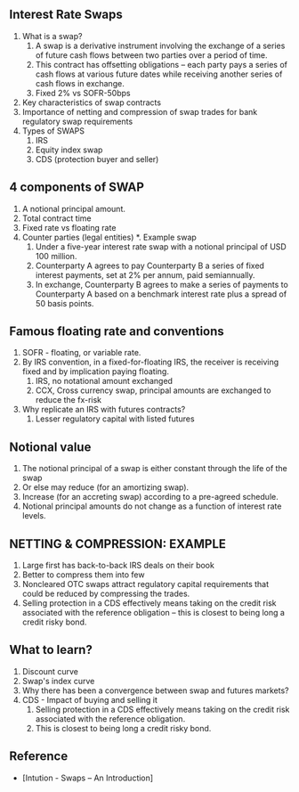 ## Interest Rate Swaps
1. What is a swap?
    1. A swap is a derivative instrument involving the exchange of a series of future cash flows between two parties over a period of time.
    2. This contract has offsetting obligations – each party pays a series of cash flows at various future dates while receiving another series of cash flows in exchange.
    3. Fixed 2% vs SOFR-50bps
2. Key characteristics of swap contracts
3. Importance of netting and compression of swap trades for bank regulatory swap requirements
4. Types of SWAPS
   1. IRS
   2. Equity index swap
   3. CDS (protection buyer and seller)


## 4 components of SWAP
1. A notional principal amount.
2. Total contract time
3. Fixed rate vs floating rate
4. Counter parties (legal entities)
*. Example swap
   1. Under a five-year interest rate swap with a notional principal of USD 100 million.
   2. Counterparty A agrees to pay Counterparty B a series of fixed interest payments, set at 2% per annum, paid semiannually. 
   3. In exchange, Counterparty B agrees to make a series of payments to Counterparty A based on a benchmark interest rate plus a spread of 50 basis points.

## Famous floating rate and conventions
1. SOFR - floating, or variable rate.
2. By IRS convention, in a fixed-for-floating IRS, the receiver is receiving fixed and by implication paying floating.
   1. IRS, no notational amount exchanged
   2. CCX, Cross currency swap, principal amounts are exchanged to reduce the fx-risk
3. Why replicate an IRS with futures contracts?
   1. Lesser regulatory capital with listed futures

## Notional value
1. The notional principal of a swap is either constant through the life of the swap 
2. Or else may reduce (for an amortizing swap).
3. Increase (for an accreting swap) according to a pre-agreed schedule. 
4. Notional principal amounts do not change as a function of interest rate levels.

## NETTING & COMPRESSION: EXAMPLE
1. Large first has back-to-back IRS deals on their book
2. Better to compress them into few
3. Noncleared OTC swaps attract regulatory capital requirements that could be reduced by compressing the trades.
4. Selling protection in a CDS effectively means taking on the credit risk associated with the reference obligation – this is closest to being long a credit risky bond.

## What to learn?
1. Discount curve
2. Swap's index curve
3. Why there has been a convergence between swap and futures markets?
4. CDS - Impact of buying and selling it
   1. Selling protection in a CDS effectively means taking on the credit risk associated with the reference obligation.
   2. This is closest to being long a credit risky bond.

##  Reference
* [Intution - Swaps – An Introduction]
